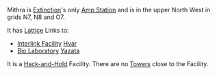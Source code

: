 Mithra is [Extinction](../locations/Oshur.md#Extinction)'s only
[Amp Station](../locations/Amp_Station.md) and is in the upper North West in
grids N7, N8 and O7.

It has [Lattice](../terminology/Lattice.md) Links to:

- [Interlink Facility](../locations/Interlink.md) [Hvar](Hvar.md)
- [Bio Laboratory](../locations/Bio_Laboratory.md) [Yazata](Yazata.md)

It is a [Hack-and-Hold](../terminology/Hack-and-Hold.md) Facility. There are no
[Towers](../locations/Towers.md) close to the Facility.

<!--[Category:Facilities](Category:Facilities.md)-->
